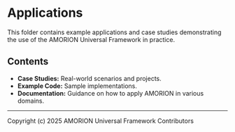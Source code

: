 # Applications

This folder contains example applications and case studies demonstrating the use of the AMORION Universal Framework in practice.

## Contents

- **Case Studies:** Real-world scenarios and projects.
- **Example Code:** Sample implementations.
- **Documentation:** Guidance on how to apply AMORION in various domains.

---

Copyright (c) 2025 AMORION Universal Framework Contributors
